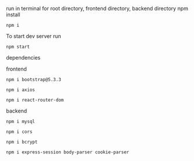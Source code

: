 run in terminal for root directory, frontend directory, backend directory npm install

```
npm i
```

To start dev server run
```
npm start
```


dependencies

frontend
```
npm i bootstrap@5.3.3

npm i axios

npm i react-router-dom

```


backend
```
npm i mysql

npm i cors

npm i bcrypt

npm i express-session body-parser cookie-parser
```